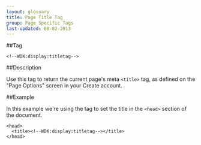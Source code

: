 ```yaml
---
layout: glossary
title: Page Title Tag
group: Page Specific Tags
last-updated: 08-02-2013
---
```


##Tag

`<!--WDK:display:titletag-->`

##Description

Use this tag to return the current page's meta `<title>` tag, as defined on the "Page Options" screen in your Create account.

##Example

In this example we're using the tag to set the title in the `<head>` section of the document.

```
<head>
  <title><!--WDK:display:titletag--></title>
</head>
```